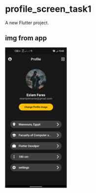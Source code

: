 # profile_screen_task1

A new Flutter project.

## img from app
<p float="left">
  <img src="https://github.com/EslamFares/profileScreen_task1_DSC/blob/master/img_from_app/1.png" width="200" />
  </p>